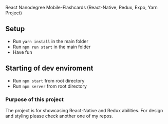 React Nanodegree Mobile-Flashcards (React-Native, Redux, Expo, Yarn Project)

## Setup

- Run `yarn install` in the main folder
- Run `npm run start` in the main folder
- Have fun

## Starting of dev enviroment

- Run `npm start` from root directory
- Run `npm server` from root directory

### Purpose of this project

The project is for showcasing React-Native and Redux abilities. For design and styling please check another one of my repos.